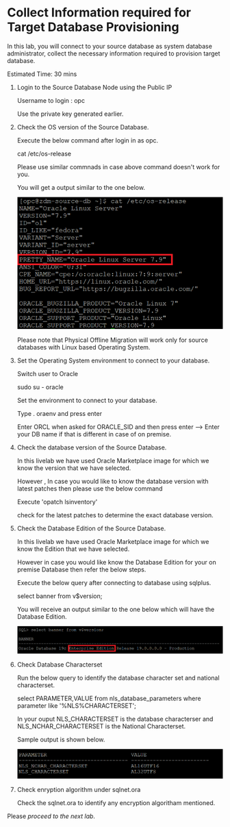 # Collect Information required for Target Database Provisioning

In this lab, you will connect to your source database as system database administrator, collect the necessary information required to provision target database.


Estimated Time: 30 mins


1. Login to the Source Database Node using the Public IP

   Username to login : opc 

   Use the private key generated earlier.

2. Check the OS version of the Source Database.

   Execute the below command after login in as opc.
   
   cat /etc/os-release

   Please use similar commnads in case above command doesn't work for you.

   You will get a output similar to the one below.

   ![ss1](./images/osver.png)

   Please note that Physical Offline Migration will work only for source databases with Linux based Operating System.

3. Set the Operating System environment to connect to your database.

    Switch user to Oracle

    sudo su - oracle

    Set the environment to connect to your database.

    Type . oraenv and press enter 
    
    Enter ORCL when asked for ORACLE_SID and then press enter    --> Enter your DB name if that is different in case of on premise.

3.  Check the database version of the Source Database.

    In this livelab we have used Oracle Marketplace image for which we know the version that we have selected.

    However , In case you would like to know the database version with latest patches then please use the below command
    
    Execute 'opatch lsinventory'

    check for the latest patches to determine the exact database version.

4.  Check the Database Edition of the Source Database.

    In this livelab we have used Oracle Marketplace image for which we know the Edition that we have selected.

    However in case you would like know the Database Edition for your on premise Database then refer the below steps.

    Execute the below query after connecting to database using sqlplus.

    select banner from v$version;

    You will receive an output similar to the one below which will have the Database Edition.

    ![ss2](./images/banner.png)

5. Check Database Characterset
   
   Run the below query to identify the database character set and national characterset.

   select PARAMETER,VALUE from nls_database_parameters where parameter like '%NLS%CHARACTERSET';

   In your ouput NLS_CHARACTERSET is the database characterser and NLS_NCHAR_CHARACTERSET is the National Characterset.

   Sample output is shown below.

   ![ss3](./images/charset.png)

6. Check enryption algorithm under sqlnet.ora

   Check the sqlnet.ora to identify any encryption algoritham mentioned.




Please *proceed to the next lab*.




